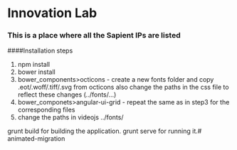 # Innovation Lab

### This is a place where all the Sapient IPs are listed


####Installation steps

1. npm install
2. bower install
3. bower_components>octicons - create a new fonts folder and copy .eot/.woff/.tiff/.svg from octicons also change the paths in the css file to reflect these changes (../fonts/...)
4. bower_componets>angular-ui-grid - repeat the same as in step3 for the corresponding files
5. change the paths in videojs ../fonts/

grunt build for building the application.
grunt serve for running it.# animated-migration
